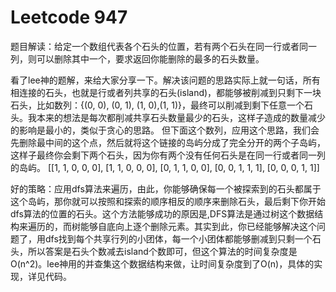 # Leetcode 947

题目解读：给定一个数组代表各个石头的位置，若有两个石头在同一行或者同一列，则可以删除其中一个，要求返回你能删除的最多的石头数量。

看了lee神的题解，来给大家分享一下。解决该问题的思路实际上就一句话，所有相连接的石头，也就是行或者列共享的石头(island)，都能够被削减到只剩下一块石头，比如数列：{(0, 0), (0, 1), (1, 0),(1, 1)}，最终可以削减到剩下任意一个石头。我本来的想法是每次都削减共享石头数量最少的石头，这样子造成的数量减少的影响是最小的，类似于贪心的思路。
但下面这个数列，应用这个思路，我们会先删除最中间的这个点，然后就将这个链接的岛屿分成了完全分开的两个子岛屿，这样子最终你会剩下两个石头，因为你有两个没有任何石头是在同一行或者同一列的岛屿。
[[1, 1, 0, 0, 0],
[1, 1, 0, 0, 0],
[0, 1, 1, 0, 0],
[0, 0, 1, 1, 1],
[0, 0, 0, 1, 1]]

好的策略：应用dfs算法来遍历，由此，你能够确保每一个被探索到的石头都属于这个岛屿，那你就可以按照和探索的顺序相反的顺序来删除石头，最后剩下你开始dfs算法的位置的石头。这个方法能够成功的原因是,DFS算法是通过树这个数据结构来遍历的，而树能够自底向上逐个删除元素。其实到此，你已经能够解决这个问题了，用dfs找到每个共享行列的小团体，每一个小团体都能够删减到只剩一个石头，所以答案是石头个数减去island个数即可，但这个算法的时间复杂度是O(n^2)。lee神用的并查集这个数据结构来做，让时间复杂度到了O(n)，具体的实现，详见代码。